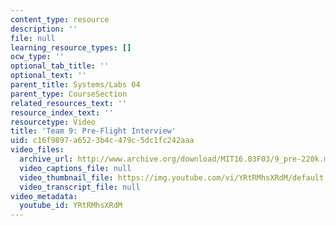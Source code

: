 ```yaml
---
content_type: resource
description: ''
file: null
learning_resource_types: []
ocw_type: ''
optional_tab_title: ''
optional_text: ''
parent_title: Systems/Labs 04
parent_type: CourseSection
related_resources_text: ''
resource_index_text: ''
resourcetype: Video
title: 'Team 9: Pre-Flight Interview'
uid: c16f9897-a652-3b4c-479c-5dc1fc242aaa
video_files:
  archive_url: http://www.archive.org/download/MIT16.03F03/9_pre-220k.mp4
  video_captions_file: null
  video_thumbnail_file: https://img.youtube.com/vi/YRtRMhsXRdM/default.jpg
  video_transcript_file: null
video_metadata:
  youtube_id: YRtRMhsXRdM
---
```


